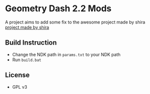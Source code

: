 # Geometry Dash 2.2 Mods

A project aims to add some fix to the awesome project made by shira [project made by shira](https://github.com/NtTuna/GD-Editor-Leak)

## Build Instruction
- Change the NDK path in `params.txt` to your NDK path
- Run `build.bat`

## License
- GPL v3
